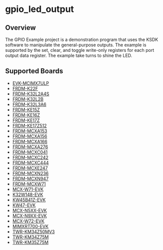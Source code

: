 # gpio_led_output

## Overview
The GPIO Example project is a demonstration program that uses the KSDK software to manipulate the general-purpose
outputs.
The example is supported by the set, clear, and toggle write-only registers for each port output data register. The 
example take turns to shine the LED.

## Supported Boards
- [EVK-MCIMX7ULP](../../../_boards/evkmcimx7ulp/driver_examples/gpio/led_output/example_board_readme.md)
- [FRDM-K22F](../../../_boards/frdmk22f/driver_examples/gpio/led_output/example_board_readme.md)
- [FRDM-K32L2A4S](../../../_boards/frdmk32l2a4s/driver_examples/gpio/led_output/example_board_readme.md)
- [FRDM-K32L2B](../../../_boards/frdmk32l2b/driver_examples/gpio/led_output/example_board_readme.md)
- [FRDM-K32L3A6](../../../_boards/frdmk32l3a6/driver_examples/gpio/led_output/example_board_readme.md)
- [FRDM-KE15Z](../../../_boards/frdmke15z/driver_examples/gpio/led_output/example_board_readme.md)
- [FRDM-KE16Z](../../../_boards/frdmke16z/driver_examples/gpio/led_output/example_board_readme.md)
- [FRDM-KE17Z](../../../_boards/frdmke17z/driver_examples/gpio/led_output/example_board_readme.md)
- [FRDM-KE17Z512](../../../_boards/frdmke17z512/driver_examples/gpio/led_output/example_board_readme.md)
- [FRDM-MCXA153](../../../_boards/frdmmcxa153/driver_examples/gpio/led_output/example_board_readme.md)
- [FRDM-MCXA156](../../../_boards/frdmmcxa156/driver_examples/gpio/led_output/example_board_readme.md)
- [FRDM-MCXA166](../../../_boards/frdmmcxa166/driver_examples/gpio/led_output/example_board_readme.md)
- [FRDM-MCXA276](../../../_boards/frdmmcxa276/driver_examples/gpio/led_output/example_board_readme.md)
- [FRDM-MCXC041](../../../_boards/frdmmcxc041/driver_examples/gpio/led_output/example_board_readme.md)
- [FRDM-MCXC242](../../../_boards/frdmmcxc242/driver_examples/gpio/led_output/example_board_readme.md)
- [FRDM-MCXC444](../../../_boards/frdmmcxc444/driver_examples/gpio/led_output/example_board_readme.md)
- [FRDM-MCXE247](../../../_boards/frdmmcxe247/driver_examples/gpio/led_output/example_board_readme.md)
- [FRDM-MCXN236](../../../_boards/frdmmcxn236/driver_examples/gpio/led_output/example_board_readme.md)
- [FRDM-MCXN947](../../../_boards/frdmmcxn947/driver_examples/gpio/led_output/example_board_readme.md)
- [FRDM-MCXW71](../../../_boards/frdmmcxw71/driver_examples/gpio/led_output/example_board_readme.md)
- [MCX-W71-EVK](../../../_boards/mcxw71evk/driver_examples/gpio/led_output/example_board_readme.md)
- [K32W148-EVK](../../../_boards/k32w148evk/driver_examples/gpio/led_output/example_board_readme.md)
- [KW45B41Z-EVK](../../../_boards/kw45b41zevk/driver_examples/gpio/led_output/example_board_readme.md)
- [KW47-EVK](../../../_boards/kw47evk/driver_examples/gpio/led_output/example_board_readme.md)
- [MCX-N5XX-EVK](../../../_boards/mcxn5xxevk/driver_examples/gpio/led_output/example_board_readme.md)
- [MCX-N9XX-EVK](../../../_boards/mcxn9xxevk/driver_examples/gpio/led_output/example_board_readme.md)
- [MCX-W72-EVK](../../../_boards/mcxw72evk/driver_examples/gpio/led_output/example_board_readme.md)
- [MIMXRT700-EVK](../../../_boards/mimxrt700evk/driver_examples/gpio/led_output/example_board_readme.md)
- [TWR-KM34Z50MV3](../../../_boards/twrkm34z50mv3/driver_examples/gpio/led_output/example_board_readme.md)
- [TWR-KM34Z75M](../../../_boards/twrkm34z75m/driver_examples/gpio/led_output/example_board_readme.md)
- [TWR-KM35Z75M](../../../_boards/twrkm35z75m/driver_examples/gpio/led_output/example_board_readme.md)
